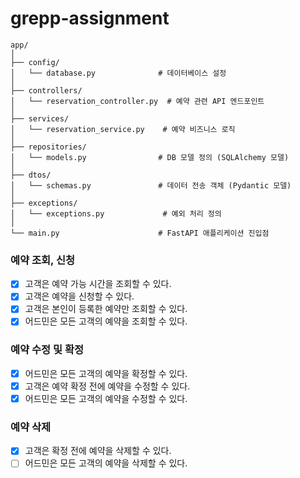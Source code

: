 # grepp-assignment

```
app/
│
├── config/
│   └── database.py              # 데이터베이스 설정
│
├── controllers/
│   └── reservation_controller.py  # 예약 관련 API 엔드포인트
│
├── services/
│   └── reservation_service.py    # 예약 비즈니스 로직
│
├── repositories/
│   └── models.py                # DB 모델 정의 (SQLAlchemy 모델)
│
├── dtos/
│   └── schemas.py               # 데이터 전송 객체 (Pydantic 모델)
│
├── exceptions/
│   └── exceptions.py             # 예외 처리 정의
│
└── main.py                      # FastAPI 애플리케이션 진입점
```

### 예약 조회, 신청

- [x] 고객은 예약 가능 시간을 조회할 수 있다.
- [x] 고객은 예약을 신청할 수 있다.
- [x] 고객은 본인이 등록한 예약만 조회할 수 있다.
- [x] 어드민은 모든 고객의 예약을 조회할 수 있다.

### 예약 수정 및 확정

- [x] 어드민은 모든 고객의 예약을 확정할 수 있다.
- [x] 고객은 예약 확정 전에 예약을 수정할 수 있다.
- [x] 어드민은 모든 고객의 예약을 수정할 수 있다.

### 예약 삭제

- [x] 고객은 확정 전에 예약을 삭제할 수 있다.
- [ ] 어드민은 모든 고객의 예약을 삭제할 수 있다.